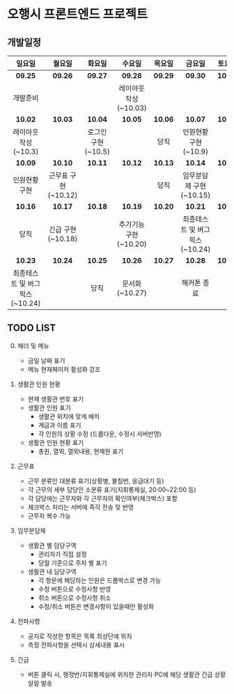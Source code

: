 # 오행시 프론트엔드 프로젝트

## 개발일정

|             일요일              |       월요일        |       화요일       |        수요일         |  목요일   |             금요일              |  토요일   |
| :-----------------------------: | :-----------------: | :----------------: | :-------------------: | :-------: | :-----------------------------: | :-------: |
|            **09.25**            |      **09.26**      |     **09.27**      |       **09.28**       | **09.29** |            **09.30**            | **10.01** |
|            개발준비             |                     |                    | 레이아웃작성(~10.03)  |           |                                 |           |
|            **10.02**            |      **10.03**      |     **10.04**      |       **10.05**       | **10.06** |            **10.07**            | **10.08** |
|       레이아웃작성(~10.3)       |                     | 로그인 구현(~10.5) |                       |   당직    |      인원현황 구현(~10.9)       |           |
|            **10.09**            |      **10.10**      |     **10.11**      |       **10.12**       | **10.13** |            **10.14**            | **10.15** |
|          인원현황 구현          | 근무표 구현(~10.12) |                    |                       |   당직    |     임무분담제 구현(~10.15)     |           |
|            **10.16**            |      **10.17**      |     **10.18**      |       **10.19**       | **10.20** |            **10.21**            | **10.22** |
|              당직               |  긴급 구현(~10.18)  |                    | 추가기능 구현(~10.20) |           | 최종테스트 및 버그 픽스(~10.24) |           |
|            **10.23**            |      **10.24**      |     **10.25**      |       **10.26**       | **10.27** |            **10.28**            | **10.29** |
| 최종테스트 및 버그 픽스(~10.24) |                     |        당직        |    문서화(~10.27)     |           |           해커톤 종료           |           |

## TODO LIST

0. 헤더 및 메뉴

   - 금일 날짜 표기
   - 메뉴 현재페이저 활성화 강조

1. 생활관 인원 현황

   - 현재 생활관 번호 표기
   - 생활관 인원 표기
     - 생활관 위치에 맞게 배치
     - 계급과 이름 표기
     - 각 인원의 상황 수정 (드롭다운, 수정시 서버반영)
   - 생활관 인원 현황 표기
     - 총원, 열외, 열외내용, 현재원 표기

2. 근무표

   - 근무 분류인 대분류 표기(상황병, 불침번, 응급대기 등)
   - 각 근무의 세부 담당인 소분류 표기(지휘통제실, 20:00~22:00 등)
   - 각 담당에는 근무자와 각 근무자의 확인여부(체크박스) 포함
   - 체크박스 처리는 서버에 즉각 전송 및 반영
   - 근무자 복수 가능

3. 임무분담제

   - 생활관 별 담당구역
     - 관리자가 직접 설정
     - 당월 기준으로 주차 별 표기
   - 생활관 내 담당구역
     - 각 항문에 해당하는 인원은 드롭박스로 변경 가능
     - 수정 버튼으로 수정사항 반영
     - 취소 버튼으로 수정사항 취소
     - 수정/취소 버튼은 변경사항이 있을때만 활성화

4. 전파사항

   - 공지로 작성한 항목은 목록 최상단에 위치
   - 측정 전파사항을 선택시 상세내용 표시

5. 긴급
   - 버튼 클릭 시, 행정반/지휘통제실에 위치한 관리자 PC에 해당 생활관 긴급 상황 알람 발송
